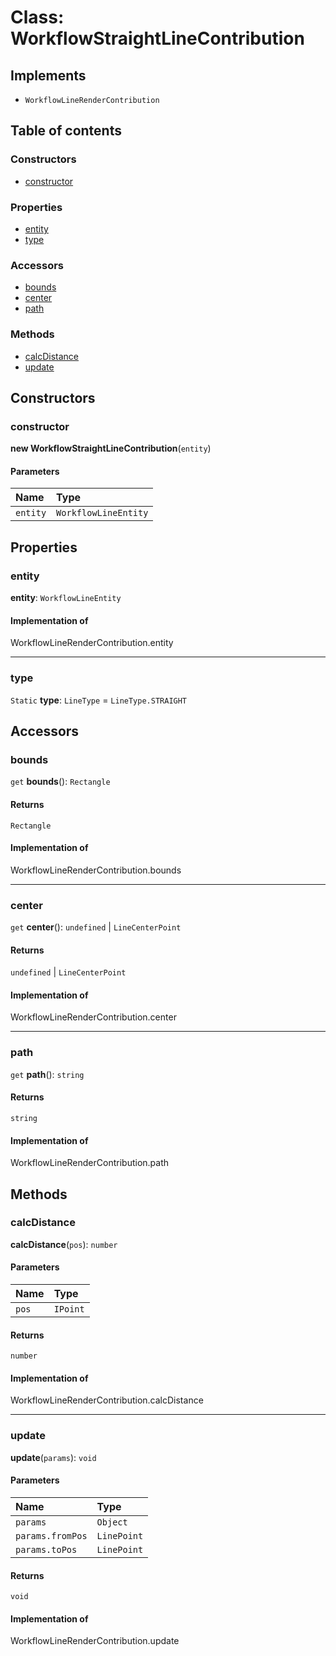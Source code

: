 # Class: WorkflowStraightLineContribution

## Implements

* `WorkflowLineRenderContribution`

## Table of contents

### Constructors

* [constructor](/auto-docs/free-lines-plugin/classes/WorkflowStraightLineContribution.md#constructor)

### Properties

* [entity](/auto-docs/free-lines-plugin/classes/WorkflowStraightLineContribution.md#entity)
* [type](/auto-docs/free-lines-plugin/classes/WorkflowStraightLineContribution.md#type)

### Accessors

* [bounds](/auto-docs/free-lines-plugin/classes/WorkflowStraightLineContribution.md#bounds)
* [center](/auto-docs/free-lines-plugin/classes/WorkflowStraightLineContribution.md#center)
* [path](/auto-docs/free-lines-plugin/classes/WorkflowStraightLineContribution.md#path)

### Methods

* [calcDistance](/auto-docs/free-lines-plugin/classes/WorkflowStraightLineContribution.md#calcdistance)
* [update](/auto-docs/free-lines-plugin/classes/WorkflowStraightLineContribution.md#update)

## Constructors

### constructor

**new WorkflowStraightLineContribution**(`entity`)

#### Parameters

| Name | Type |
| :------ | :------ |
| `entity` | `WorkflowLineEntity` |

## Properties

### entity

**entity**: `WorkflowLineEntity`

#### Implementation of

WorkflowLineRenderContribution.entity

***

### type

`Static` **type**: `LineType` = `LineType.STRAIGHT`

## Accessors

### bounds

`get` **bounds**(): `Rectangle`

#### Returns

`Rectangle`

#### Implementation of

WorkflowLineRenderContribution.bounds

***

### center

`get` **center**(): `undefined` | `LineCenterPoint`

#### Returns

`undefined` | `LineCenterPoint`

#### Implementation of

WorkflowLineRenderContribution.center

***

### path

`get` **path**(): `string`

#### Returns

`string`

#### Implementation of

WorkflowLineRenderContribution.path

## Methods

### calcDistance

**calcDistance**(`pos`): `number`

#### Parameters

| Name | Type |
| :------ | :------ |
| `pos` | `IPoint` |

#### Returns

`number`

#### Implementation of

WorkflowLineRenderContribution.calcDistance

***

### update

**update**(`params`): `void`

#### Parameters

| Name | Type |
| :------ | :------ |
| `params` | `Object` |
| `params.fromPos` | `LinePoint` |
| `params.toPos` | `LinePoint` |

#### Returns

`void`

#### Implementation of

WorkflowLineRenderContribution.update
